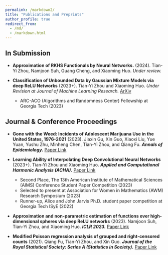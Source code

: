 ```yaml
---
permalink: /markdown2/
title: "Publications and Preprints"
author_profile: true
redirect_from: 
  - /md/
  - /markdown.html
---
```



## In Submission

  * **Approximation of RKHS Functionals by Neural Networks.** (2024).
    Tian-Yi Zhou, Namjoon Suh, Guang Cheng, and Xiaoming Huo.
    _Under review._

  * **Classification of Unbounded Data by Gaussian Mixture Models via deep ReLU Networks** (2023+).
    Tian-Yi Zhou and Xiaoming Huo.
    _Under Revision at Journal of Machine Learning Research._ [ArXiv](https://arxiv.org/pdf/2308.08030.pdf)
     * ARC-ACO (Algorithms and Randomness Center) Fellowship at Georgia Tech (2023)
     
## Journal & Conference Proceedings

   * **Gone with the Weed: Incidents of Adolescent Marijuana Use in the United States, 1976-2021** (2023). 
     Jiaxin Gu, Xin Guo, Xiaoxi Liu, Yue Yuan, Yushu Zhu, Minheng Chen, Tian-Yi Zhou, and Qiang Fu.
     **_Annals of Epidemiology._** [Paper Link](https://doi.org/10.1016/j.annepidem.2023.10.002)
     
   * **Learning Ability of Interpolating Deep Convolutional Neural Networks** (2023+).
     Tian-Yi Zhou and Xiaoming Huo. 
     **_Applied and Computational Harmonic Analysis (ACHA)._** [Paper Link](https://doi.org/10.1016/j.acha.2023.101582)
      * Second Place, The 13th American Institute of Mathematical Sciences (AIMS) Conference Student Paper Competition (2023)
      * Selected to present at Association for Women in Mathematics (AWM) Research Symposium (2023)
      * Runner-up, Alice and John Jarvis Ph.D. student paper competition at Georgia Tech ISyE (2022)
        
  * **Approximation and non-parametric estimation of functions over high-dimensional spheres via deep ReLU networks** (2023).
    Namjoon Suh, Tian-Yi Zhou, and Xiaoming Huo. 
    **_ICLR 2023._** [Paper Link](https://openreview.net/forum?id=r90KYcuB7JS&noteId=b_7KCSqylJ)
    
  * **Modified Poisson regression analysis of grouped and right‐censored counts** (2021).
    Qiang Fu, Tian-Yi Zhou, and Xin Guo. 
    **_Journal of the Royal Statistical Society: Series A (Statistics in Society)._** [Paper Link](https://doi.org/10.1111/rssa.12678)

  
